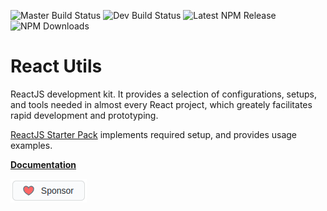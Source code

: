 ![Master Build Status](https://img.shields.io/circleci/project/github/birdofpreyru/react-utils/master.svg?label=master)
![Dev Build Status](https://img.shields.io/circleci/project/github/birdofpreyru/react-utils/devel.svg?label=devel)
![Latest NPM Release](https://img.shields.io/npm/v/@dr.pogodin/react-utils.svg)
![NPM Downloads](https://img.shields.io/npm/dm/@dr.pogodin/react-utils.svg)

# React Utils

ReactJS development kit. It provides a selection of configurations, setups,
and tools needed in almost every React project, which greately facilitates
rapid development and prototyping.

[ReactJS Starter Pack](https://github.com/birdofpreyru/react-starter)
implements required setup, and provides usage examples.

[**Documentation**](https://dr.pogodin.studio/docs/react-utils/index.html)

[![Sponsor](.README/sponsor.png)](https://github.com/sponsors/birdofpreyru)
